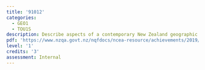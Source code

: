 ```yaml
---
title: '91012'
categories:
  - GEO1
  - TOU1S
description: Describe aspects of a contemporary New Zealand geographic issue
pdf: 'https://www.nzqa.govt.nz/nqfdocs/ncea-resource/achievements/2019/as91012.pdf'
level: '1'
credits: '3'
assessment: Internal
---
```



